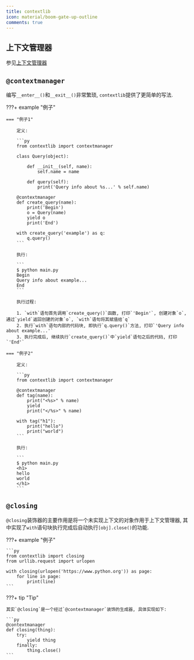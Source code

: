 ```yaml
---
title: contextlib
icon: material/boom-gate-up-outline
comments: true
---
```


## 上下文管理器

参见[上下文管理器](/基础/对象/#上下文管理器)

## `@contextmanager`

编写`__enter__()`和`__exit__()`非常繁琐, `contextlib`提供了更简单的写法.

???+ example "例子"

    === "例子1"

        定义: 

        ```py
        from contextlib import contextmanager

        class Query(object):

            def __init__(self, name):
                self.name = name

            def query(self):
                print('Query info about %s...' % self.name)

        @contextmanager
        def create_query(name):
            print('Begin')
            o = Query(name)
            yield o
            print('End')

        with create_query('example') as q:
            q.query()
        ```

        执行: 

        ```
        $ python main.py
        Begin
        Query info about example...
        End
        ```

        执行过程: 

        1. `with`语句首先调用`create_query()`函数, 打印`'Begin'`, 创建对象`o`, 通过`yield`返回创建的对象`o`, `with`语句将其赋值给`q`
        2. 执行`with`语句内部的代码块, 即执行`q.query()`方法, 打印`'Query info about example...'`
        3. 执行完成后, 继续执行`create_query()`中`yield`语句之后的代码, 打印`'End'`

    === "例子2"

        定义: 

        ```py
        from contextlib import contextmanager

        @contextmanager
        def tag(name):
            print("<%s>" % name)
            yield
            print("</%s>" % name)

        with tag("h1"):
            print("hello")
            print("world")
        ```

        执行: 

        ```
        $ python main.py
        <h1>
        hello
        world
        </h1>
        ```
        
## `@closing`

`@closing`装饰器的主要作用是将一个未实现上下文的对象作用于上下文管理器, 其中实现了`with`语句块执行完成后自动执行`[obj].close()`的功能.

???+ example "例子"

    ```py
    from contextlib import closing
    from urllib.request import urlopen

    with closing(urlopen('https://www.python.org')) as page:
        for line in page:
            print(line)
    ```

???+ tip "Tip"

    其实`@closing`是一个经过`@contextmanager`装饰的生成器, 具体实现如下: 

    ```py
    @contextmanager
    def closing(thing):
        try:
            yield thing
        finally:
            thing.close()
    ```

[^1]: Contextlib. (n.d.). Retrieved June 19, 2024, from https://www.liaoxuefeng.com/wiki/1016959663602400/1115615597164000